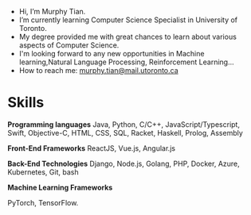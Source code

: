 - Hi, I’m Murphy Tian.
- I’m currently learning Computer Science Specialist in University of Toronto. 
- My degree provided me with great chances to learn about various aspects of Computer Science.
- I'm looking forward to any new opportunities in Machine learning,Natural Language Processing, Reinforcement Learning...
- How to reach me: murphy.tian@mail.utoronto.ca

# Skills
**Programming languages**
Java, Python, C/C++, JavaScript/Typescript, Swift, Objective-C, HTML, CSS, SQL, Racket, Haskell, Prolog, Assembly

**Front-End Frameworks**
ReactJS, Vue.js, Angular.js

**Back-End Technologies**
Django, Node.js, Golang, PHP, Docker, Azure, Kubernetes, Git, bash

**Machine Learning Frameworks**

PyTorch, TensorFlow.
